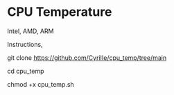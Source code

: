 # CPU Temperature
Intel, AMD, ARM

Instructions,

git clone https://github.com/CyriIIe/cpu_temp/tree/main

cd cpu_temp

chmod +x cpu_temp.sh
